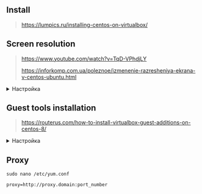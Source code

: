 ## Install
> https://lumpics.ru/installing-centos-on-virtualbox/

## Screen resolution
> https://www.youtube.com/watch?v=TqD-VPhdjLY
>
> https://inforkomp.com.ua/poleznoe/izmenenie-razresheniya-ekrana-v-centos-ubuntu.html
<details>
   <summary>Настройка</summary>
Фактически после запроса поддерживаемых параметров
<details>
<summary>Code</summary>
   
```
xrandr
Screen 0: minimum 1 x 1, current 1680 x 1050, maximum 8192 x 8192
Virtual1 connected primary 1680x1050+0+0 (normal left inverted right x axis y axis) 0mm x 0mm
   1680x1050     60.00*+  59.95  
   2560x1600     59.99  
   1920x1440     60.00
```
</details>
   
если они есть в списке, можно сразу установить требуемый режим

```
xrandr --output Virtual1 --mode "1680x1050"
```

Далее делаем скрипт для автозапуска
<details>
<summary>Code</summary>

```
cd ~
mkdir bin
touch ~/bin/fullscreen.sh
chmod +x ~/bin/fullscreen.sh
sudo nano ~/bin/fullscreen.sh
```
</details>
Пишем туда

```
#!/bin/bash

xrandr --output Virtual1 --mode "1680x1050"
```

И далее прописываем скрипт в автозапуск "Параметры системы"/"Запуск и завершение"/"Автозапуск".
Перезагружаемся.
</details>

## Guest tools installation
> https://routerus.com/how-to-install-virtualbox-guest-additions-on-centos-8/
<details>
   <summary>Настройка</summary>
   
Создаем новый каталог и монтируем файл ISO:

``` 
sudo mkdir -p /mnt/cdrom
sudo mount /dev/cdrom /mnt/cdrom
```

Перейдите во вновь созданный каталог и выполните сценарий VBoxLinuxAdditions.run чтобы начать установку гостевых дополнений:

``` 
cd /mnt/cdrom
sudo sh ./VBoxLinuxAdditions.run --nox11
```

Параметр --nox11 указывает программе установки не создавать окно xterm.
Результат будет выглядеть следующим образом:

```
Verifying archive integrity... All good. Uncompressing VirtualBox 6.0.16 Guest Additions for Linux........ ... ... VirtualBox Guest Additions: Starting.
```

Перезагрузите гостевую систему CentOS, чтобы изменения вступили в силу:

``` 
sudo shutdown -r now
```

После загрузки виртуальной машины войдите в нее и убедитесь, что установка прошла успешно и модуль ядра загружен с помощью команды lsmod :

```
lsmod | grep vboxguest
```

Результат будет выглядеть примерно так:

```
vboxguest 348160 2 vboxsf
```
</details>

## Proxy
```
sudo nano /etc/yum.conf

proxy=http://proxy.domain:port_number
```


